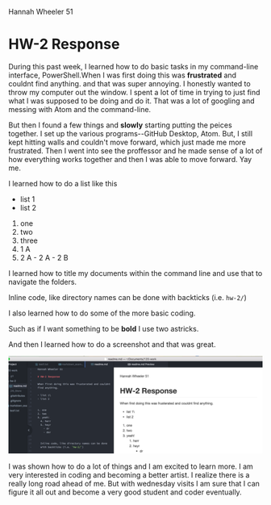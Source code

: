 Hannah Wheeler 51

# HW-2 Response

During this past week, I learned how to do basic tasks in my command-line interface, PowerShell.When I was first doing this was **frustrated** and couldnt find anything. and that was super annoying. I honestly wanted to throw my computer out the window. I spent a lot of time in trying to just find what I was supposed to be doing and do it. That was a lot of googling and messing with Atom and the command-line.

But then I found a few things and **slowly** starting putting the peices together. I set up the various programs--GitHub Desktop, Atom. But,
I still kept hitting walls and couldn't move forward, which just made me more frustrated.
Then I went into see the proffessor and he made sense of a lot of how everything works together and then I was able to move forward. Yay me.

I learned how to do a list like this

- list 1
- list 2
1. one
2. two
3. three
  4. 1 A
  5. 2 A
    - 2 A
    - 2 B

I learned how to title my documents within the command line and use that to navigate the folders.

  Inline code, like directory names can be done with backticks (i.e. `hw-2/`)

I also learned how to do some of the more basic coding.

  Such as if I want something to be **bold** I use two astricks.

And then I learned how to do a screenshot and that was great.

  ![screenshot](Hw_2-screenshotForCoding.png)


  I was shown how to do a lot of things and I am excited to learn more. I am very interested in coding and becoming a better artist. I realize there is a really long road ahead of me. But with wednesday visits I am sure that I can figure it all out and become a very good student and coder eventually.
